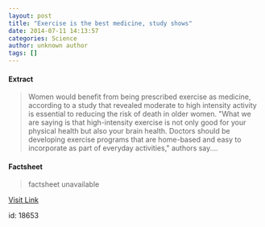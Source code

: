 ```yaml
---
layout: post
title: "Exercise is the best medicine, study shows"
date: 2014-07-11 14:13:57
categories: Science
author: unknown author
tags: []
---
```



#### Extract
>Women would benefit from being prescribed exercise as medicine, according to a study that revealed moderate to high intensity activity is essential to reducing the risk of death in older women. "What we are saying is that high-intensity exercise is not only good for your physical health but also your brain health. Doctors should be developing exercise programs that are home-based and easy to incorporate as part of everyday activities," authors say....

#### Factsheet
>factsheet unavailable

[Visit Link](http://feeds.sciencedaily.com/~r/sciencedaily/~3/AEhExIeeKTQ/140711101357.htm)

id:   18653
